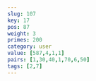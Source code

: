 ```yaml
---
slug: 107
key: 17
pos: 87
weight: 3
primes: 200
category: user
value: [587,4,1,1]
pairs: [1,30,40,1,70,6,50]
tags: [2,7]
---
```


